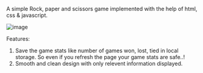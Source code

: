 A simple Rock, paper and scissors game implemented with the help of html, css & javascript.

![image](https://github.com/user-attachments/assets/a10c7fa0-27e0-44d1-8713-a4fab292336c)

Features:
1. Save the game stats like number of games won, lost, tied in local storage. So even if you refresh the page your game stats are safe..!
2. Smooth and clean design with only relevent information displayed.
